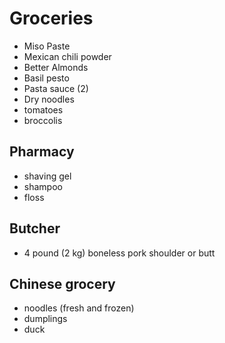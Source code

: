 # Groceries

- Miso Paste
- Mexican chili powder
- Better Almonds
- Basil pesto
- Pasta sauce (2)
- Dry noodles
- tomatoes
- broccolis

## Pharmacy

- shaving gel
- shampoo
- floss

## Butcher

- 4 pound (2 kg) boneless pork shoulder or butt

## Chinese grocery

- noodles (fresh and frozen)
- dumplings
- duck
